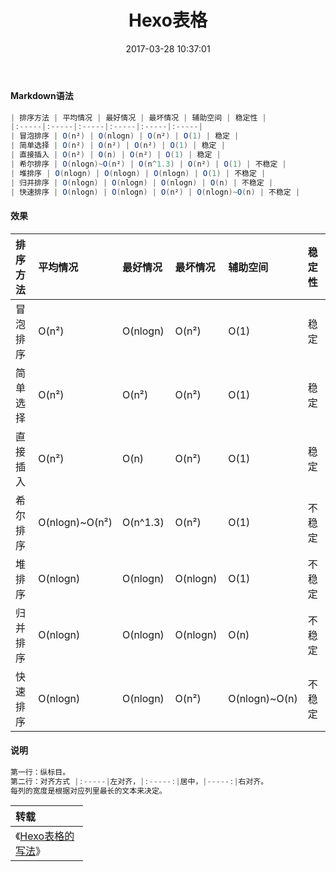 ﻿---
title: Hexo表格
date: 2017-03-28 10:37:01
tags:
---

#### Markdown语法

```cs
| 排序方法 | 平均情况 | 最好情况 | 最坏情况 | 辅助空间 | 稳定性 |
|:-----|:-----|:-----|:-----|:-----|:-----|
| 冒泡排序 | O(n²) | O(nlogn) | O(n²) | O(1) | 稳定 |
| 简单选择 | O(n²) | O(n²) | O(n²) | O(1) | 稳定 |
| 直接插入 | O(n²) | O(n) | O(n²) | O(1) | 稳定 |
| 希尔排序 | O(nlogn)~O(n²) | O(n^1.3) | O(n²) | O(1) | 不稳定 |
| 堆排序 | O(nlogn) | O(nlogn) | O(nlogn) | O(1) | 不稳定 |
| 归并排序 | O(nlogn) | O(nlogn) | O(nlogn) | O(n) | 不稳定 |
| 快速排序 | O(nlogn) | O(nlogn) | O(n²) | O(nlogn)~O(n) | 不稳定 |
```

<!--more-->

#### 效果

<style>
	table th:first-of-type{width : 100px;	}
	table th:nth-of-type(2){width : 100px ;}
	table th:nth-of-type(3){width : 100px ;}
	table th:nth-of-type(4){width : 100px ;}
	table th:nth-of-type(5){width : 100px ;}
	table th:nth-of-type(6){width : 100px ;}
</style>

| 排序方法 | 平均情况 | 最好情况 | 最坏情况 | 辅助空间 | 稳定性 |
| :----- | :----- | :----- | :----- | :----- | :----- |
| 冒泡排序 | O(n²) | O(nlogn) | O(n²) | O(1) | 稳定 |
| 简单选择 | O(n²) | O(n²) | O(n²) | O(1) | 稳定 |
| 直接插入 | O(n²) | O(n) | O(n²) | O(1) | 稳定 |
| 希尔排序 | O(nlogn)~O(n²) | O(n^1.3) | O(n²) | O(1) | 不稳定 |
| 堆排序 | O(nlogn) | O(nlogn) | O(nlogn) | O(1) | 不稳定 |
| 归并排序 | O(nlogn) | O(nlogn) | O(nlogn) | O(n) | 不稳定 |
| 快速排序 | O(nlogn) | O(nlogn) | O(n²) | O(nlogn)~O(n) | 不稳定 |

#### 说明
```cs
第一行：纵标目。
第二行：对齐方式 |:-----|左对齐，|:-----:|居中，|-----:|右对齐。
每列的宽度是根据对应列里最长的文本来决定。
```

> 
|转载|
|:----|
|《[Hexo表格的写法](http://www.714.hk/msi-182876-1-1.html)》|
